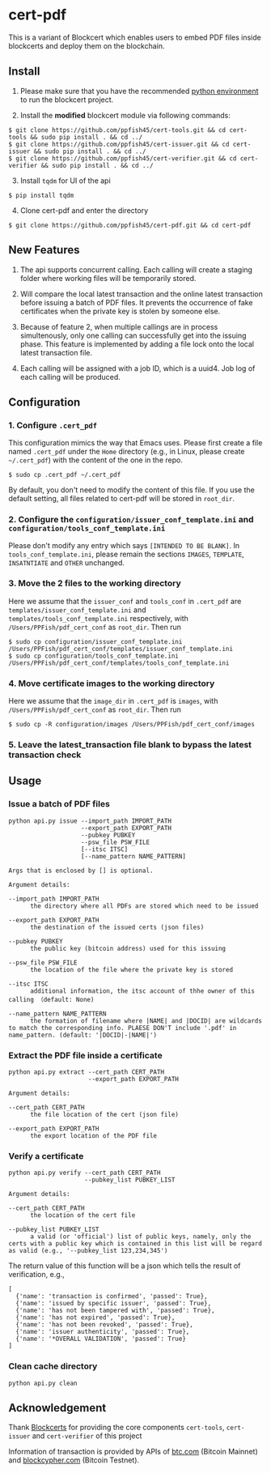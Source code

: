 # cert-pdf
This is a variant of Blockcert which enables users to embed PDF files inside blockcerts and deploy them on the blockchain.

## Install

1. Please make sure that you have the recommended [python environment](https://github.com/blockchain-certificates/cert-issuer/blob/master/docs/virtualenv.md) to run the blockcert project.

2. Install the **modified** blockcert module via following commands:

```
$ git clone https://github.com/ppfish45/cert-tools.git && cd cert-tools && sudo pip install . && cd ../
$ git clone https://github.com/ppfish45/cert-issuer.git && cd cert-issuer && sudo pip install . && cd ../
$ git clone https://github.com/ppfish45/cert-verifier.git && cd cert-verifier && sudo pip install . && cd ../
```

3. Install `tqdm` for UI of the api

```
$ pip install tqdm
```

4. Clone cert-pdf and enter the directory

```
$ git clone https://github.com/ppfish45/cert-pdf.git && cd cert-pdf
```

## New Features

1. The api supports concurrent calling. Each calling will create a staging folder where working files will be temporarily stored.

2. Will compare the local latest transaction and the online latest transaction before issuing a batch of PDF files. It prevents the occurrence of fake certificates when the private key is stolen by someone else. 

3. Because of feature 2, when multiple callings are in process simultenously, only one calling can successfully get into the issuing phase. This feature is implemented by adding a file lock onto the local latest transaction file.

4. Each calling will be assigned with a job ID, which is a uuid4. Job log of each calling will be produced. 

## Configuration

### 1. Configure `.cert_pdf`

This configuration mimics the way that Emacs uses. Please first create a file named `.cert_pdf` under the `Home` directory (e.g., in Linux, please create `~/.cert_pdf`) with the content of the one in the repo.

```
$ sudo cp .cert_pdf ~/.cert_pdf
```

By default, you don't need to modify the content of this file. If you use the default setting, all files related to cert-pdf will be stored in `root_dir`.

### 2. Configure the `configuration/issuer_conf_template.ini` and `configuration/tools_conf_template.ini`

Please don't modify any entry which says `[INTENDED TO BE BLANK]`. In `tools_conf_template.ini`, please remain the sections `IMAGES`, `TEMPLATE`, `INSATNTIATE` and `OTHER` unchanged.

### 3. Move the 2 files to the working directory

Here we assume that the `issuer_conf` and `tools_conf` in `.cert_pdf` are `templates/issuer_conf_template.ini` and `templates/tools_conf_template.ini` respectively, with `/Users/PPFish/pdf_cert_conf` as `root_dir`. Then run

```
$ sudo cp configuration/issuer_conf_template.ini /Users/PPFish/pdf_cert_conf/templates/issuer_conf_template.ini
$ sudo cp configuration/tools_conf_template.ini /Users/PPFish/pdf_cert_conf/templates/tools_conf_template.ini
``` 

### 4. Move certificate images to the working directory

Here we assume that the `image_dir` in `.cert_pdf` is `images`, with `/Users/PPFish/pdf_cert_conf` as `root_dir`. Then run

```
$ sudo cp -R configuration/images /Users/PPFish/pdf_cert_conf/images
```

### 5. Leave the latest_transaction file blank to bypass the latest transaction check

## Usage

### Issue a batch of PDF files

```
python api.py issue --import_path IMPORT_PATH
                    --export_path EXPORT_PATH
                    --pubkey PUBKEY
                    --psw_file PSW_FILE
                    [--itsc ITSC]
                    [--name_pattern NAME_PATTERN]

Args that is enclosed by [] is optional.

Argument details:

--import_path IMPORT_PATH
      the directory where all PDFs are stored which need to be issued

--export_path EXPORT_PATH
      the destination of the issued certs (json files)

--pubkey PUBKEY
      the public key (bitcoin address) used for this issuing

--psw_file PSW_FILE
      the location of the file where the private key is stored

--itsc ITSC
      additional information, the itsc account of thhe owner of this calling （default: None)

--name_pattern NAME_PATTERN
      the formation of filename where |NAME| and |DOCID| are wildcards to match the corresponding info. PLAESE DON'T include '.pdf' in name_pattern. (default: '|DOCID|-|NAME|')
```

### Extract the PDF file inside a certificate

```
python api.py extract --cert_path CERT_PATH
                      --export_path EXPORT_PATH

Argument details:

--cert_path CERT_PATH
      the file location of the cert (json file)

--export_path EXPORT_PATH
      the export location of the PDF file
```

### Verify a certificate

```
python api.py verify --cert_path CERT_PATH
                     --pubkey_list PUBKEY_LIST

Argument details:

--cert_path CERT_PATH
      the location of the cert file

--pubkey_list PUBKEY_LIST
      a valid (or 'official') list of public keys, namely, only the certs with a public key which is contained in this list will be regard as valid (e.g., '--pubkey_list 123,234,345')
```

The return value of this function will be a json which tells the result of verification, e.g.,

```
[
  {'name': 'transaction is confirmed', 'passed': True},
  {'name': 'issued by specific issuer', 'passed': True},
  {'name': 'has not been tampered with', 'passed': True},
  {'name': 'has not expired', 'passed': True},
  {'name': 'has not been revoked', 'passed': True},
  {'name': 'issuer authenticity', 'passed': True},
  {'name': '*OVERALL VALIDATION', 'passed': True}
]
```

### Clean cache directory

```
python api.py clean
```

## Acknowledgement

Thank [Blockcerts](https://github.com/blockchain-certificates) for providing the core components `cert-tools`, `cert-issuer` and `cert-verifier` of this project

Information of transaction is provided by APIs of [btc.com](btc.com) (Bitcoin Mainnet) and [blockcypher.com](blockcypher.com) (Bitcoin Testnet).
